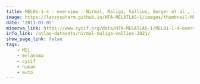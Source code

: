 ```yaml
---
title: MEL01-1-4 - overview - Nirmal, Maliga, Vallius, Sorger et al., 2021
image: https://labsyspharm.github.io/HTA-MELATLAS-1/images/thumbnail-MEL01-1-4-overview.jpg
date: '2011-01-05'
minerva_link: https://www.cycif.org/data/HTA-MELATLAS-1/MEL01-1-4-overview
info_link: /atlas-datasets/nirmal-maliga-vallius-2021/
show_page_link: false
tags:
    - MEL
    - melanoma
    - cycif
    - human
    - auto
---
```

